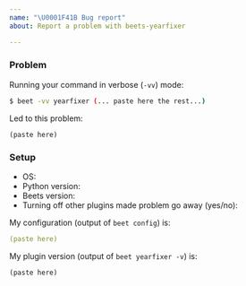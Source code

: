 ```yaml
---
name: "\U0001F41B Bug report"
about: Report a problem with beets-yearfixer

---
```


<!--
Describe your problem, feature request, or discussion topic here.

Please fill out this and the "Setup" section below and remember to include
enough detail so that other people can reproduce the problem.
-->

### Problem

Running your command in verbose (`-vv`) mode:

```sh
$ beet -vv yearfixer (... paste here the rest...)
```

Led to this problem:

```
(paste here)
```


### Setup

* OS: 
* Python version: 
* Beets version: 
* Turning off other plugins made problem go away (yes/no): 

My configuration (output of `beet config`) is:

```yaml
(paste here)
```

My plugin version (output of `beet yearfixer -v`) is:

```text
(paste here)
```
